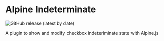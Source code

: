 # Alpine Indeterminate

![GitHub release (latest by date)](https://img.shields.io/github/v/release/daronspence/alpine-indeterminate)

A plugin to show and modify checkbox indeteriminate state with Alpine.js

